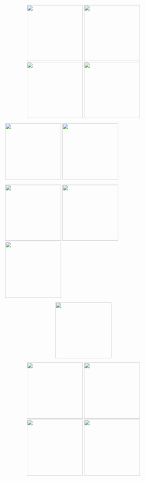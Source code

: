 <p align="center">
  <img src="https://github.com/user-attachments/assets/904e6e17-6d01-46d2-8e7a-f64395cecfe5" width="180" />
  <img src="https://github.com/user-attachments/assets/f3369863-f115-419b-97cf-e1b7881bfebf" width="180" />
  <img src="https://github.com/user-attachments/assets/87f2d064-8941-42f0-ae5c-3fb71a3a25bd" width="180" />
  <img src="https://github.com/user-attachments/assets/1bb12747-db7d-496b-9b9f-535f4599023e" width="180" />
</p>

<p>
  <img src="https://github.com/user-attachments/assets/446f455b-61a9-4ce3-8b20-c1d7059c95b2" width="180" />
  <img src="https://github.com/user-attachments/assets/03c0948f-46ec-4191-bd10-2fd641c86733" width="180" />
</p>
<p>
  
  <img src="https://github.com/user-attachments/assets/5b35c510-e662-44f4-b182-4c8b77bf070d" width="180" />
  <img src="https://github.com/user-attachments/assets/9d0feb5b-16d4-434e-8150-2d0f961e1ef7" width="180" />
  <img src="https://github.com/user-attachments/assets/626ba799-f293-4d0a-83e9-7d9da43d52f8" width="180" />
</p>

<p align="center">
  <img src="https://github.com/user-attachments/assets/f244a3b2-032b-46ca-8ab4-09c5e78242de" width="180" />
  
</p>

<p align="center">
  <img src="https://github.com/user-attachments/assets/f59c9574-ac85-47f4-8cb2-80f40c5cb4a6" width="180" />
  <img src="https://github.com/user-attachments/assets/e5c00431-bf7d-4aeb-884c-d12f2a5244f7" width="180" />
  <img src="https://github.com/user-attachments/assets/72609ad9-079f-4592-8c75-680509d0b1ba" width="180" />
  <img src="https://github.com/user-attachments/assets/ca628caf-4684-4d97-b767-67fab5a08fdc" width="180" />
</p>
